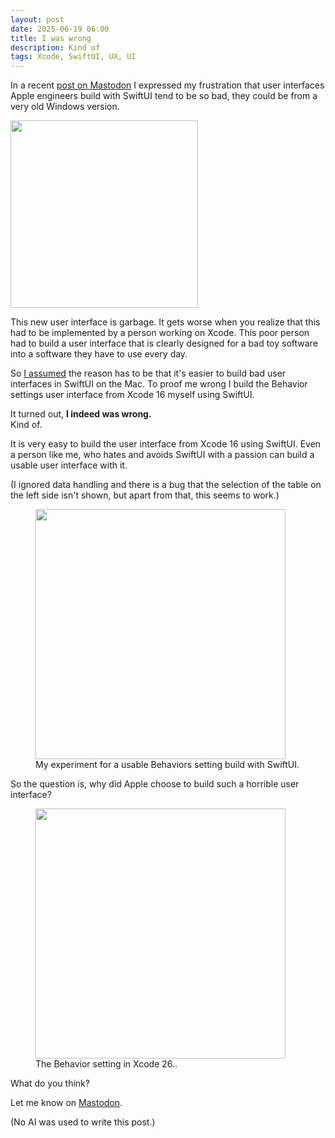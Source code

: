 ```yaml
---
layout: post
date: 2025-06-19 06:00
title: I was wrong
description: Kind of
tags: Xcode, SwiftUI, UX, UI
---
```


In a recent [post on Mastodon](https://chaos.social/@dasdom/114683426476942144) I expressed my
frustration that user interfaces Apple engineers build with SwiftUI tend to be so bad, they could be
from a very old Windows version.

<img src="../../../assets/2025-06-19/initial_post_on_mastodon.png" height="300"/>

This new user interface is garbage.
It gets worse when you realize that this had to be implemented by a person working on Xcode.
This poor person had to build a user interface that is clearly designed for a bad toy software into a
software they have to use every day.

So [I assumed](https://chaos.social/@dasdom/114702314515072133) the reason has to be that it's easier to build bad user interfaces in SwiftUI on the Mac.
To proof me wrong I build the Behavior settings user interface from Xcode 16 myself using SwiftUI.

It turned out, **I indeed was wrong.**   
Kind of.

It is very easy to build the user interface from Xcode 16 using SwiftUI.
Even a person like me, who hates and avoids SwiftUI with a passion can build a usable user interface
with it.

(I ignored data handling and there is a bug that the selection of the table on the left side isn't
shown, but apart from that, this seems to work.)

<figure>
    <img src="../../../assets/2025-06-19/xcode_16_demo_swiftui.png" height="400"/>
    <figcaption>My experiment for a usable Behaviors setting build with SwiftUI.</figcaption>
</figure>

So the question is, why did Apple choose to build such a horrible user interface?

<figure>
    <img src="../../../assets/2025-06-19/behaviors_settings_xcode26.png" height="400"/>
    <figcaption>The Behavior setting in Xcode 26..</figcaption>
</figure>

What do you think?

Let me know on [Mastodon](https://chaos.social/@dasdom).

(No AI was used to write this post.)
